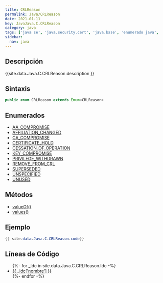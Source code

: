 ```yaml
---
title: CRLReason
permalink: Java/CRLReason
date: 2021-01-11
key: JavaJava.C.CRLReason
category: java
tags: ['java se', 'java.security.cert', 'java.base', 'enumerado java', 'Java 1.7']
sidebar: 
  nav: java
---
```


## Descripción
{{site.data.Java.C.CRLReason.description }}

## Sintaxis
~~~java
public enum CRLReason extends Enum<CRLReason>
~~~

## Enumerados
* [AA_COMPROMISE](/Java/CRLReason/AA_COMPROMISE)
* [AFFILIATION_CHANGED](/Java/CRLReason/AFFILIATION_CHANGED)
* [CA_COMPROMISE](/Java/CRLReason/CA_COMPROMISE)
* [CERTIFICATE_HOLD](/Java/CRLReason/CERTIFICATE_HOLD)
* [CESSATION_OF_OPERATION](/Java/CRLReason/CESSATION_OF_OPERATION)
* [KEY_COMPROMISE](/Java/CRLReason/KEY_COMPROMISE)
* [PRIVILEGE_WITHDRAWN](/Java/CRLReason/PRIVILEGE_WITHDRAWN)
* [REMOVE_FROM_CRL](/Java/CRLReason/REMOVE_FROM_CRL)
* [SUPERSEDED](/Java/CRLReason/SUPERSEDED)
* [UNSPECIFIED](/Java/CRLReason/UNSPECIFIED)
* [UNUSED](/Java/CRLReason/UNUSED)

## Métodos
* [valueOf()](/Java/CRLReason/valueOf)
* [values()](/Java/CRLReason/values)

## Ejemplo
~~~java
{{ site.data.Java.C.CRLReason.code}}
~~~

## Líneas de Código
<ul>
{%- for _ldc in site.data.Java.C.CRLReason.ldc -%}
   <li>
       <a href="{{_ldc['url'] }}">{{ _ldc['nombre'] }}</a>
   </li>
{%- endfor -%}
</ul>
